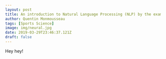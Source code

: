 ```yaml
---
layout: post
title: An introduction to Natural Language Processing (NLP) by the example
author: Quentin Monmousseau
tags: [Sports Science]
image: img/neural.jpg
date: 2019-03-29T23:46:37.121Z
draft: false
---
```


Hey hey!